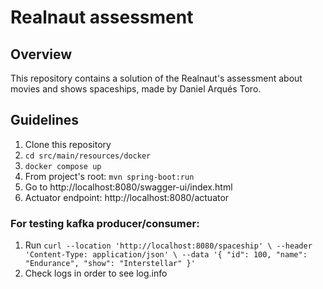 # Realnaut assessment

## Overview

This repository contains a solution of the Realnaut's assessment about movies and shows spaceships, made by Daniel Arqués Toro.

## Guidelines

1. Clone this repository
2. `cd src/main/resources/docker`
3. `docker compose up`
4. From project's root: `mvn spring-boot:run`
5. Go to http://localhost:8080/swagger-ui/index.html
6. Actuator endpoint: http://localhost:8080/actuator

### For testing kafka producer/consumer:

1. Run `curl --location 'http://localhost:8080/spaceship' \
--header 'Content-Type: application/json' \
--data '{
    "id": 100,
    "name": "Endurance",
    "show": "Interstellar"
}'`
2. Check logs in order to see log.info
